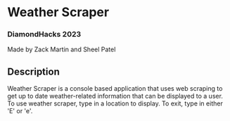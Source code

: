 # Weather Scraper
### DiamondHacks 2023
Made by Zack Martin and Sheel Patel

## Description
Weather Scraper is a console based application that uses web scraping to get up to date weather-related information that can be displayed to a user. To use weather scraper, type in a location to display. To exit, type in either 'E' or 'e'.




